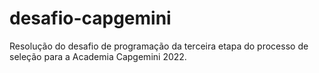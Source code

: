 # desafio-capgemini
Resolução do desafio de programação da terceira etapa do processo de seleção para a Academia Capgemini 2022.
